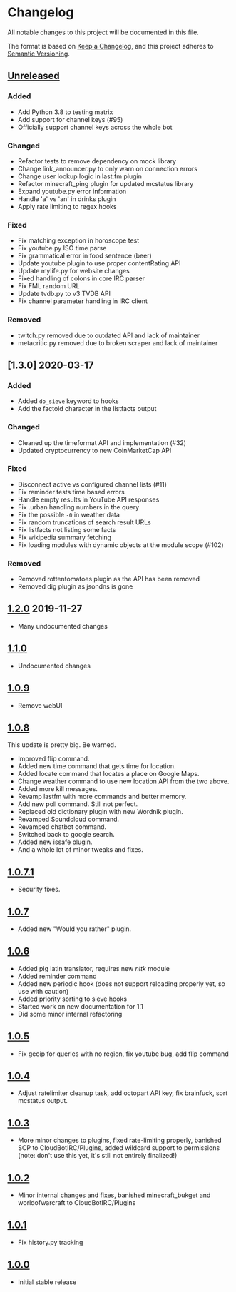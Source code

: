 # Changelog
All notable changes to this project will be documented in this file.

The format is based on [Keep a Changelog](https://keepachangelog.com/en/1.0.0/),
and this project adheres to [Semantic Versioning](https://semver.org/spec/v2.0.0.html).

## [Unreleased]
### Added
- Add Python 3.8 to testing matrix
- Add support for channel keys (#95)
- Officially support channel keys across the whole bot
### Changed
- Refactor tests to remove dependency on mock library
- Change link_announcer.py to only warn on connection errors
- Change user lookup logic in last.fm plugin
- Refactor minecraft_ping plugin for updated mcstatus library
- Expand youtube.py error information
- Handle 'a' vs 'an' in drinks plugin
- Apply rate limiting to regex hooks
### Fixed
- Fix matching exception in horoscope test
- Fix youtube.py ISO time parse
- Fix grammatical error in food sentence (beer)
- Update youtube plugin to use proper contentRating API
- Update mylife.py for website changes
- Fixed handling of colons in core IRC parser
- Fix FML random URL
- Update tvdb.py to v3 TVDB API
- Fix channel parameter handling in IRC client
### Removed
- twitch.py removed due to outdated API and lack of maintainer
- metacritic.py removed due to broken scraper and lack of maintainer

## [1.3.0] 2020-03-17
### Added
- Added `do_sieve` keyword to hooks
- Add the factoid character in the listfacts output
### Changed
- Cleaned up the timeformat API and implementation (#32)
- Updated cryptocurrency to new CoinMarketCap API
### Fixed
- Disconnect active vs configured channel lists (#11)
- Fix reminder tests time based errors
- Handle empty results in YouTube API responses
- Fix .urban handling numbers in the query
- Fix the possible `-0` in weather data
- Fix random truncations of search result URLs
- Fix listfacts not listing some facts
- Fix wikipedia summary fetching
- Fix loading modules with dynamic objects at the module scope (#102)
### Removed
- Removed rottentomatoes plugin as the API has been removed
- Removed dig plugin as jsondns is gone

## [1.2.0] 2019-11-27
- Many undocumented changes

## [1.1.0]
- Undocumented changes

## [1.0.9]
- Remove webUI

## [1.0.8]
This update is pretty big. Be warned.
- Improved flip command.
- Added new time command that gets time for location.
- Added locate command that locates a place on Google Maps.
- Change weather command to use new location API from the two above.
- Added more kill messages.
- Revamp lastfm with more commands and better memory.
- Add new poll command. Still not perfect.
- Replaced old dictionary plugin with new Wordnik plugin.
- Revamped Soundcloud command.
- Revamped chatbot command.
- Switched back to google search.
- Added new issafe plugin.
- And a whole lot of minor tweaks and fixes.

## [1.0.7.1]
- Security fixes.

## [1.0.7]
- Added new "Would you rather" plugin.

## [1.0.6]
- Added pig latin translator, requires new *nltk* module
- Added reminder command
- Added new periodic hook (does not support reloading properly yet, so use with caution)
- Added priority sorting to sieve hooks
- Started work on new documentation for 1.1
- Did some minor internal refactoring

## [1.0.5]
- Fix geoip for queries with no region, fix youtube bug, add flip command

## [1.0.4]
- Adjust ratelimiter cleanup task, add octopart API key, fix brainfuck, sort mcstatus output.

## [1.0.3]
- More minor changes to plugins, fixed rate-limiting properly, banished SCP to CloudBotIRC/Plugins, added wildcard support to permissions (note: don't use this yet, it's still not entirely finalized!)

## [1.0.2]
- Minor internal changes and fixes, banished minecraft_bukget and worldofwarcraft to CloudBotIRC/Plugins

## [1.0.1]
- Fix history.py tracking

## [1.0.0]
- Initial stable release

[Unreleased]: https://github.com/TotallyNotRobots/CloudBot/compare/v1.3.0...HEAD
[1.2.0]: https://github.com/TotallyNotRobots/CloudBot/compare/v1.2.0...v1.3.0
[1.2.0]: https://github.com/TotallyNotRobots/CloudBot/compare/1.1.0...v1.2.0
[1.1.0]: https://github.com/TotallyNotRobots/CloudBot/compare/1.0.9...1.1.0
[1.0.9]: https://github.com/TotallyNotRobots/CloudBot/compare/1.0.8...1.0.9
[1.0.8]: https://github.com/TotallyNotRobots/CloudBot/compare/1.0.7.1...1.0.8
[1.0.7.1]: https://github.com/TotallyNotRobots/CloudBot/compare/1.0.7...1.0.7.1
[1.0.7]: https://github.com/TotallyNotRobots/CloudBot/compare/1.0.6...1.0.7
[1.0.6]: https://github.com/TotallyNotRobots/CloudBot/compare/1.0.5...1.0.6
[1.0.5]: https://github.com/TotallyNotRobots/CloudBot/compare/1.0.4...1.0.5
[1.0.4]: https://github.com/TotallyNotRobots/CloudBot/compare/1.0.3...1.0.4
[1.0.3]: https://github.com/TotallyNotRobots/CloudBot/compare/1.0.2...1.0.3
[1.0.2]: https://github.com/TotallyNotRobots/CloudBot/compare/1.0.1...1.0.2
[1.0.1]: https://github.com/TotallyNotRobots/CloudBot/compare/1.0.0...1.0.1
[1.0.0]: https://github.com/TotallyNotRobots/CloudBot/releases/tag/1.0.0
